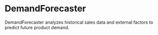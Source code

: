 # DemandForecaster
DemandForecaster analyzes historical sales data  and external factors to predict future product demand.
